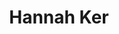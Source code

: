 ---
title: Hannah Ker
organization: MapAction/UCL/HeiGIT 
talk: "Beyond the mapathon: Considering the Sustainability of community engagement and data production in humanitarian mapping activities"
permalink: /speakers/#hannah-ker
---